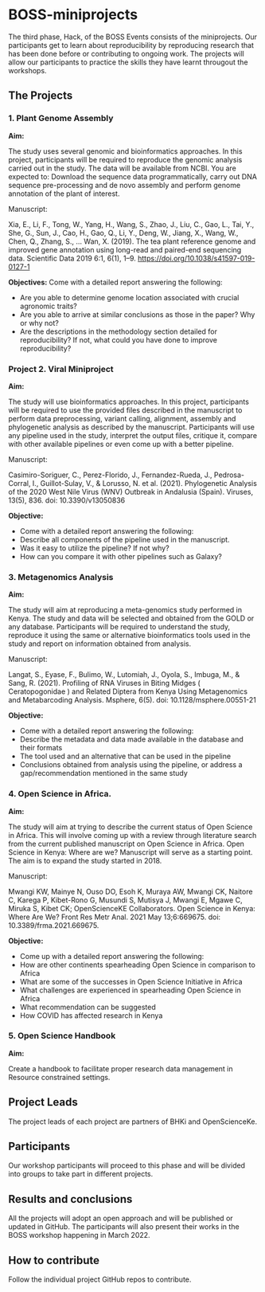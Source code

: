 # BOSS-miniprojects
The third phase, Hack, of the BOSS Events consists of the miniprojects. Our participants get to learn about reproducibility by reproducing research that has been done before or contributing to ongoing work. The projects will allow our participants to practice the skills they have learnt througout the workshops. 

## The Projects

### 1. Plant Genome Assembly 

<b>Aim:</b>

The study uses several genomic and bioinformatics approaches. In this project, participants will be required to reproduce the genomic analysis carried out in the study. The data will be available from NCBI. You are expected to: Download the sequence data programmatically, carry out DNA sequence pre-processing and de novo assembly and perform genome annotation of the plant of interest. 

Manuscript:

Xia, E., Li, F., Tong, W., Yang, H., Wang, S., Zhao, J., Liu, C., Gao, L., Tai, Y., She, G., Sun, J., Cao, H., Gao, Q., Li, Y., Deng, W., Jiang, X., Wang, W., Chen, Q., Zhang, S., … Wan, X. (2019). The tea plant reference genome and improved gene annotation using long-read and paired-end sequencing data. Scientific Data 2019 6:1, 6(1), 1–9. https://doi.org/10.1038/s41597-019-0127-1

<b>Objectives:</b>
Come with a detailed report answering the following:
 - Are you able to determine genome location associated with crucial agronomic traits?
 - Are you able to arrive at similar conclusions as those in the paper? Why or why not?
- Are the descriptions in the methodology section detailed for reproducibility? If not, what could you have done to improve reproducibility?

### Project 2. Viral Miniproject

 <b>Aim:</b>
 
The study will use bioinformatics approaches. In this project, participants will be required to use the provided files described in the manuscript to perform data preprocessing, variant calling, alignment, assembly and phylogenetic analysis as described by the manuscript. Participants will use any pipeline used in the study, interpret the output files, critique it, compare with other available pipelines or even come up with a better pipeline.  

Manuscript:

Casimiro-Soriguer, C., Perez-Florido, J., Fernandez-Rueda, J., Pedrosa-Corral, I., Guillot-Sulay, V., & Lorusso, N. et al. (2021). Phylogenetic Analysis of the 2020 West Nile Virus (WNV) Outbreak in Andalusia (Spain). Viruses, 13(5), 836. doi: 10.3390/v13050836

<b>Objective:</b>
- Come with a detailed report answering the following:
- Describe all components of the pipeline used in the manuscript.
- Was it easy to utilize the pipeline? If not why?
- How can you compare it with other pipelines such as Galaxy?


### 3. Metagenomics Analysis
<b>Aim:</b>

The study will aim at reproducing a meta-genomics study performed in Kenya. The study and data will be selected and obtained from the GOLD or any database. Participants will be required to understand the study, reproduce it using the same or alternative bioinformatics tools used in the study and report on information obtained from analysis. 

Manuscript:

Langat, S., Eyase, F., Bulimo, W., Lutomiah, J., Oyola, S., Imbuga, M., & Sang, R. (2021). Profiling of RNA Viruses in Biting Midges ( Ceratopogonidae ) and Related Diptera from Kenya Using Metagenomics and Metabarcoding Analysis. Msphere, 6(5). doi: 10.1128/msphere.00551-21

<b>Objective:</b>
- Come with a detailed report answering the following:
- Describe the metadata and data made available in the database and their formats
- The tool used and an alternative that can be used in the pipeline
- Conclusions obtained from analysis using the pipeline, or address a gap/recommendation mentioned in the same study

### 4. Open Science in Africa. 
<b>Aim:</b>

The study will aim at trying to describe the current status of Open Science in Africa. This will involve coming up with a review through literature search from the current published manuscript on Open Science in Africa. Open Science in Kenya: Where are we? Manuscript will serve as a starting point. The aim is to expand the study started in 2018.

Manuscript:

Mwangi KW, Mainye N, Ouso DO, Esoh K, Muraya AW, Mwangi CK, Naitore C, Karega P, Kibet-Rono G, Musundi S, Mutisya J, Mwangi E, Mgawe C, Miruka S, Kibet CK; OpenScienceKE Collaborators. Open Science in Kenya: Where Are We? Front Res Metr Anal. 2021 May 13;6:669675. doi: 10.3389/frma.2021.669675. 

<b>Objective:</b>
- Come up with a detailed report answering the following:
- How are other continents spearheading Open Science in comparison to Africa
- What are some of the successes in Open Science Initiative in Africa
- What challenges are experienced in spearheading Open Science in Africa
- What recommendation can be suggested
- How COVID has affected research in Kenya

### 5. Open Science Handbook 
<b>Aim:</b>

Create a handbook to facilitate proper research data management in Resource constrained settings. 


## Project Leads
The project leads of each project are partners of BHKi and OpenScienceKe.

## Participants
Our workshop participants will proceed to this phase and will be divided into groups to take part in different projects.

## Results and conclusions
All the projects will adopt an open approach and will be published or updated in GitHub. The participants will also present their works in the BOSS workshop happening in March 2022. 

## How to contribute
Follow the individual project GitHub repos to contribute.
